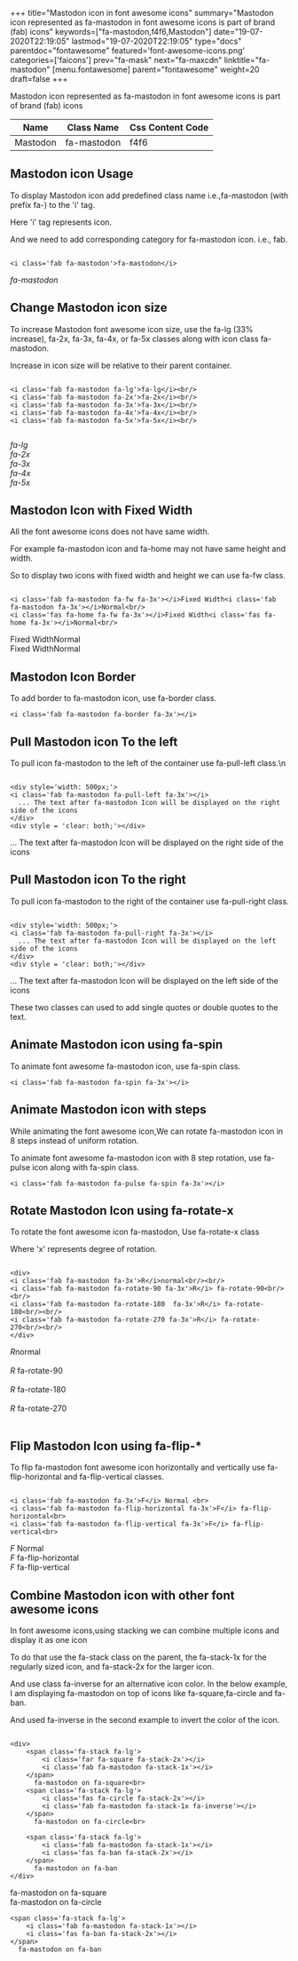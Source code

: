 +++
title="Mastodon icon in font awesome icons"
summary="Mastodon icon represented as fa-mastodon in font awesome icons is part of brand (fab) icons"
keywords=["fa-mastodon,f4f6,Mastodon"]
date="19-07-2020T22:19:05"
lastmod="19-07-2020T22:19:05"
type="docs"
parentdoc="fontawesome"
featured='font-awesome-icons.png'
categories=['faicons']
prev="fa-mask"
next="fa-maxcdn"
linktitle="fa-mastodon"
[menu.fontawesome]
parent="fontawesome"
weight=20
draft=false
+++


Mastodon icon represented as fa-mastodon in font awesome icons is part of brand (fab) icons

<div class='table-responsive'><table class='table'><thead><tr><th>Name</th><th>Class Name</th><th>Css Content Code</th></tr></thead><tbody><tr><td>Mastodon</td><td>fa-mastodon</td><td>f4f6</td></tr></tbody></table></div>



## Mastodon icon Usage

To display Mastodon icon add predefined class name i.e.,fa-mastodon (with prefix fa-) to the 'i' tag.

Here 'i' tag represents icon.

And we need to add corresponding category for fa-mastodon icon. i.e., fab.


```

<i class='fab fa-mastodon'>fa-mastodon</i>
```

<i class='fab fa-mastodon'>fa-mastodon</i>




## Change Mastodon icon size
To increase Mastodon font awesome icon size, use the fa-lg (33% increase), fa-2x, fa-3x, fa-4x, or fa-5x classes along with icon class fa-mastodon.

Increase in icon size will be relative to their parent container. 

```

<i class='fab fa-mastodon fa-lg'>fa-lg</i><br/>
<i class='fab fa-mastodon fa-2x'>fa-2x</i><br/>
<i class='fab fa-mastodon fa-3x'>fa-3x</i><br/>
<i class='fab fa-mastodon fa-4x'>fa-4x</i><br/>
<i class='fab fa-mastodon fa-5x'>fa-5x</i><br/>
            
```

<i class='fab fa-mastodon fa-lg'>fa-lg</i><br/>
<i class='fab fa-mastodon fa-2x'>fa-2x</i><br/>
<i class='fab fa-mastodon fa-3x'>fa-3x</i><br/>
<i class='fab fa-mastodon fa-4x'>fa-4x</i><br/>
<i class='fab fa-mastodon fa-5x'>fa-5x</i><br/>
            



## Mastodon Icon with Fixed Width 

All the font awesome icons does not have same width.

For example fa-mastodon icon and fa-home may not have same height and width.

So to display two icons with fixed width and height we can use fa-fw class.


```

<i class='fab fa-mastodon fa-fw fa-3x'></i>Fixed Width<i class='fab fa-mastodon fa-3x'></i>Normal<br/>
<i class='fas fa-home fa-fw fa-3x'></i>Fixed Width<i class='fas fa-home fa-3x'></i>Normal<br/>
```

<i class='fab fa-mastodon fa-fw fa-3x'></i>Fixed Width<i class='fab fa-mastodon fa-3x'></i>Normal<br/>
<i class='fas fa-home fa-fw fa-3x'></i>Fixed Width<i class='fas fa-home fa-3x'></i>Normal<br/>



## Mastodon Icon Border 

To add border to fa-mastodon icon, use fa-border class.


```
<i class='fab fa-mastodon fa-border fa-3x'></i>

```
<i class='fab fa-mastodon fa-border fa-3x'></i>





## Pull Mastodon icon To the left

To pull icon fa-mastodon to the left of the container use fa-pull-left class.\n

```

<div style='width: 500px;'>
<i class='fab fa-mastodon fa-pull-left fa-3x'></i>
  ... The text after fa-mastodon Icon will be displayed on the right side of the icons
</div>
<div style = 'clear: both;'></div>
```

<div style='width: 500px;'>
<i class='fab fa-mastodon fa-pull-left fa-3x'></i>
  ... The text after fa-mastodon Icon will be displayed on the right side of the icons
</div>
<div style = 'clear: both;'></div>




## Pull Mastodon icon To the right
To pull icon fa-mastodon to the right of the container use fa-pull-right class.

```

<div style='width: 500px;'>
<i class='fab fa-mastodon fa-pull-right fa-3x'></i>
  ... The text after fa-mastodon Icon will be displayed on the left side of the icons
</div>
<div style = 'clear: both;'></div>
```

<div style='width: 500px;'>
<i class='fab fa-mastodon fa-pull-right fa-3x'></i>
  ... The text after fa-mastodon Icon will be displayed on the left side of the icons
</div>
<div style = 'clear: both;'></div>

These two classes can used to add single quotes or double quotes to the text.


## Animate Mastodon icon using fa-spin
To animate font awesome fa-mastodon icon, use fa-spin class.

```
<i class='fab fa-mastodon fa-spin fa-3x'></i>
```
<i class='fab fa-mastodon fa-spin fa-3x'></i>




## Animate Mastodon icon with steps
While animating the font awesome icon,We can rotate fa-mastodon icon in 8 steps instead of uniform rotation.

To animate font awesome fa-mastodon icon with 8 step rotation, use fa-pulse icon along with fa-spin class.


```
<i class='fab fa-mastodon fa-pulse fa-spin fa-3x'></i>

```
<i class='fab fa-mastodon fa-pulse fa-spin fa-3x'></i>





## Rotate Mastodon Icon using fa-rotate-x
To rotate the font awesome icon fa-mastodon, Use fa-rotate-x class

Where 'x' represents degree of rotation.


```

<div>
<i class='fab fa-mastodon fa-3x'>R</i>normal<br/><br/>
<i class='fab fa-mastodon fa-rotate-90 fa-3x'>R</i> fa-rotate-90<br/><br/> 
<i class='fab fa-mastodon fa-rotate-180  fa-3x'>R</i> fa-rotate-180<br/><br/> 
<i class='fab fa-mastodon fa-rotate-270 fa-3x'>R</i> fa-rotate-270<br/><br/>
</div>
```

<div>
<i class='fab fa-mastodon fa-3x'>R</i>normal<br/><br/>
<i class='fab fa-mastodon fa-rotate-90 fa-3x'>R</i> fa-rotate-90<br/><br/> 
<i class='fab fa-mastodon fa-rotate-180  fa-3x'>R</i> fa-rotate-180<br/><br/> 
<i class='fab fa-mastodon fa-rotate-270 fa-3x'>R</i> fa-rotate-270<br/><br/>
</div>




## Flip Mastodon Icon using fa-flip-*
To flip fa-mastodon font awesome icon horizontally and vertically use fa-flip-horizontal and fa-flip-vertical classes. 

```

<i class='fab fa-mastodon fa-3x'>F</i> Normal <br>
<i class='fab fa-mastodon fa-flip-horizontal fa-3x'>F</i> fa-flip-horizontal<br>
<i class='fab fa-mastodon fa-flip-vertical fa-3x'>F</i> fa-flip-vertical<br>
```

<i class='fab fa-mastodon fa-3x'>F</i> Normal <br>
<i class='fab fa-mastodon fa-flip-horizontal fa-3x'>F</i> fa-flip-horizontal<br>
<i class='fab fa-mastodon fa-flip-vertical fa-3x'>F</i> fa-flip-vertical<br>




## Combine Mastodon icon with other font awesome icons
In font awesome icons,using stacking we can combine multiple icons and display it as one icon 

To do that use the fa-stack class on the parent, the fa-stack-1x for the regularly sized icon, and fa-stack-2x for the larger icon.

And use class fa-inverse for an alternative icon color. 
In the below example, I am displaying fa-mastodon on top of icons like fa-square,fa-circle and fa-ban.

And used fa-inverse in the second example to invert the color of the icon.

```

<div>
    <span class='fa-stack fa-lg'>
        <i class='far fa-square fa-stack-2x'></i>
        <i class='fab fa-mastodon fa-stack-1x'></i>
    </span>
      fa-mastodon on fa-square<br>
    <span class='fa-stack fa-lg'>
        <i class='fas fa-circle fa-stack-2x'></i>
        <i class='fab fa-mastodon fa-stack-1x fa-inverse'></i>
    </span>
      fa-mastodon on fa-circle<br>

    <span class='fa-stack fa-lg'>
        <i class='fab fa-mastodon fa-stack-1x'></i>
        <i class='fas fa-ban fa-stack-2x'></i>
    </span>
      fa-mastodon on fa-ban
</div>
```

<div>
    <span class='fa-stack fa-lg'>
        <i class='far fa-square fa-stack-2x'></i>
        <i class='fab fa-mastodon fa-stack-1x'></i>
    </span>
      fa-mastodon on fa-square<br>
    <span class='fa-stack fa-lg'>
        <i class='fas fa-circle fa-stack-2x'></i>
        <i class='fab fa-mastodon fa-stack-1x fa-inverse'></i>
    </span>
      fa-mastodon on fa-circle<br>

    <span class='fa-stack fa-lg'>
        <i class='fab fa-mastodon fa-stack-1x'></i>
        <i class='fas fa-ban fa-stack-2x'></i>
    </span>
      fa-mastodon on fa-ban
</div>






